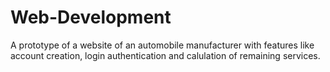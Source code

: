 # Web-Development
A prototype of a website of an automobile manufacturer with features like account creation, login authentication and calulation of remaining services.
